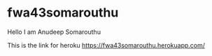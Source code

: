 # fwa43somarouthu

Hello I am Anudeep Somarouthu

This is the link for heroku https://fwa43somarouthu.herokuapp.com/

